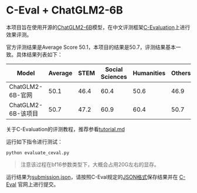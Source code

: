 # C-Eval + ChatGLM2-6B
本项目旨在使用开源的[ChatGLM2-6B](https://github.com/THUDM/ChatGLM2-6B/tree/main)模型，在中文评测框架[C-Evaluation](https://cevalbenchmark.com/)上进行效果评测。

官方评测结果是Average Score 50.1，本项目的结果是50.7，评测结果基本一致。具体结果列表如下：

|  Model  | Average  | STEM | Social  Sciences | Humanities |  Others |  
|  ----  | ----  | ----  |----  |----  |----  |
| ChatGLM2-6B-官网  | 50.1 | 46.4 | 60.4 | 50.6 | 46.9 |
| ChatGLM2-6B-该项目  | 50.7 | 47.2 | 60.9 | 60.4 | 50.7 | 47.8 |


关于C-Evaluation的评测教程，推荐参看[tutorial.md]()

运行如下指令进行测试：
```shell
python evaluate_ceval.py
```

> 注意该过程在bf16参数类型下，大概会占用20G左右的显存。

运行结果为[submission.json]()，请按照C-Eval规定的[JSON格式](https://github.com/SJTU-LIT/ceval/blob/main/submission_example.json)保存结果并在 [C-Eval](https://cevalbenchmark.com/) 官网上进行提交。